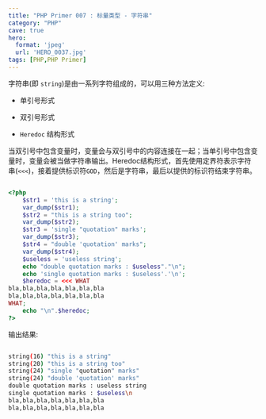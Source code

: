 ```yaml
---
title: "PHP Primer 007 : 标量类型 - 字符串"
category: "PHP"
cave: true
hero:
  format: 'jpeg'
  url: 'HERO_0037.jpg'
tags: [PHP,PHP Primer]
---
```

字符串(即 `string`)是由一系列字符组成的，可以用三种方法定义:



* 单引号形式

* 双引号形式

* `Heredoc` 结构形式



当双引号中包含变量时，变量会与双引号中的内容连接在一起；当单引号中包含变量时，变量会被当做字符串输出。Heredoc结构形式，首先使用定界符表示字符串(`<<<`)，接着提供标识符`GOD`，然后是字符串，最后以提供的标识符结束字符串。

```php

<?php
	$str1 = 'this is a string';
	var_dump($str1);
	$str2 = "this is a string too";
	var_dump($str2);
	$str3 = 'single "quotation" marks';
	var_dump($str3);
	$str4 = "double 'quotation' marks";
	var_dump($str4);
	$useless = 'useless string';
	echo "double quotation marks : $useless"."\n";
	echo 'single quotation marks : $useless'.'\n';
	$heredoc = <<< WHAT
bla,bla,bla,bla,bla,bla,bla
bla,bla,bla,bla,bla,bla,bla
WHAT;
	echo "\n".$heredoc;
?>

```

输出结果:

```sh

string(16) "this is a string"
string(20) "this is a string too"
string(24) "single "quotation" marks"
string(24) "double 'quotation' marks"
double quotation marks : useless string
single quotation marks : $useless\n
bla,bla,bla,bla,bla,bla,bla
bla,bla,bla,bla,bla,bla,bla

```


